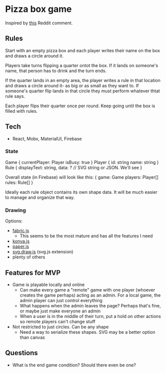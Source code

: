 # Pizza box game
Inspired by [this](https://www.reddit.com/r/AskReddit/comments/7m6g6h/drinkers_of_reddit_what_are_some_insanely_good/drs4wil/) Reddit comment.

## Rules
Start with an empty pizza box and each player writes their name on the box and draws a circle around it.

Players take turns flipping a quarter ontot the box. If it lands on someone's name, that person has to drink and the turn ends.

If the quarter lands in an empty area, the player writes a rule in that location and draws a circle around it- as big or as small as they want to. If someone's quarter flip lands in that circle they must perform whatever thtat rule says.

Each player flips their quarter once per round. Keep going until the box is filled with rules.

## Tech
* React, Mobx, MaterialUI, Firebase

### State
Game {
  currentPlayer: Player
  isBusy: true
}
Player {
  id: string
  name: string
}
Rule {
  displayText: string,
  data: ? // SVG string or JSON. We'll see
}

Overall state (in Firebase) will look like this:
{
  game: Game
  players: Player[]
  rules: Rule[]
}

Ideally each rule object contains its own shape data. It will be much easier to manage and organize that way.

### Drawing
Options:
* [fabric.js](http://fabricjs.com/)
  * This seems to be the most mature and has all the features I need
* [konva.js](https://konvajs.org/)
* [paper.js](http://paperjs.org/)
* [svg.draw.js](https://github.com/svgdotjs/svg.draw.js) (svg.js extension)
* plenty of others

## Features for MVP
* Game is playable locally and online
  * Can make every game a "remote" game with one player (whoever creates the game perhaps) acting as an admin. For a local game, the admin player can just control everything
  * What happens when the admin leaves the page? Perhaps that's fine, or maybe just make everyone an admin
  * When a user is in the middle of their turn, put a hold on other actions so remote players can't change stuff
* Not restricted to just circles. Can be any shape
  * Need a way to serialize these shapes. SVG may be a better option than canvas

## Questions
* What is the end game condition? Should there even be one?

